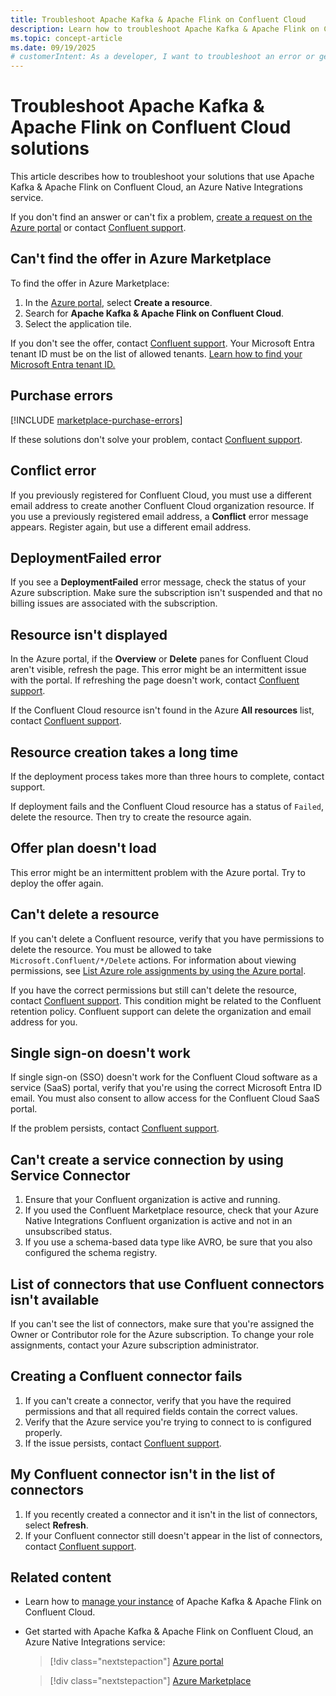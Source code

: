 ```yaml
---
title: Troubleshoot Apache Kafka & Apache Flink on Confluent Cloud
description: Learn how to troubleshoot Apache Kafka & Apache Flink on Confluent Cloud in Azure Native Integrations, and get answers to frequently asked questions.
ms.topic: concept-article
ms.date: 09/19/2025
# customerIntent: As a developer, I want to troubleshoot an error or get an answer to questions I have about using Apache Kafka & Apache Flink on Confluent Cloud.
---
```


# Troubleshoot Apache Kafka & Apache Flink on Confluent Cloud solutions

This article describes how to troubleshoot your solutions that use Apache Kafka & Apache Flink on Confluent Cloud, an Azure Native Integrations service.

If you don't find an answer or can't fix a problem, [create a request on the Azure portal](get-support.md) or contact [Confluent support](https://support.confluent.io).

## Can't find the offer in Azure Marketplace

To find the offer in Azure Marketplace:

1. In the [Azure portal](https://portal.azure.com), select **Create a resource**.
1. Search for **Apache Kafka & Apache Flink on Confluent Cloud**.
1. Select the application tile.

If you don't see the offer, contact [Confluent support](https://support.confluent.io). Your Microsoft Entra tenant ID must be on the list of allowed tenants. [Learn how to find your Microsoft Entra tenant ID.](/azure/active-directory-b2c/tenant-management-read-tenant-name)

## Purchase errors

[!INCLUDE [marketplace-purchase-errors](../includes/marketplace-purchase-errors.md)]

If these solutions don't solve your problem, contact [Confluent support](https://support.confluent.io).

## Conflict error

If you previously registered for Confluent Cloud, you must use a different email address to create another Confluent Cloud organization resource. If you use a previously registered email address, a **Conflict** error message appears. Register again, but use a different email address.

## DeploymentFailed error

If you see a **DeploymentFailed** error message, check the status of your Azure subscription. Make sure the subscription isn't suspended and that no billing issues are associated with the subscription.

## Resource isn't displayed

In the Azure portal, if the **Overview** or **Delete** panes for Confluent Cloud aren't visible, refresh the page. This error might be an intermittent issue with the portal. If refreshing the page doesn't work, contact [Confluent support](https://support.confluent.io).

If the Confluent Cloud resource isn't found in the Azure **All resources** list, contact [Confluent support](https://support.confluent.io).

## Resource creation takes a long time

If the deployment process takes more than three hours to complete, contact support.

If deployment fails and the Confluent Cloud resource has a status of `Failed`, delete the resource. Then try to create the resource again.

## Offer plan doesn't load

This error might be an intermittent problem with the Azure portal. Try to deploy the offer again.

## Can't delete a resource

If you can't delete a Confluent resource, verify that you have permissions to delete the resource. You must be allowed to take `Microsoft.Confluent/*/Delete` actions. For information about viewing permissions, see [List Azure role assignments by using the Azure portal](../../role-based-access-control/role-assignments-list-portal.yml).

If you have the correct permissions but still can't delete the resource, contact [Confluent support](https://support.confluent.io). This condition might be related to the Confluent retention policy. Confluent support can delete the organization and email address for you.

## Single sign-on doesn't work

If single sign-on (SSO) doesn't work for the Confluent Cloud software as a service (SaaS) portal, verify that you're using the correct Microsoft Entra ID email. You must also consent to allow access for the Confluent Cloud SaaS portal.

If the problem persists, contact [Confluent support](https://support.confluent.io).

## Can't create a service connection by using Service Connector

1. Ensure that your Confluent organization is active and running.
1. If you used the Confluent Marketplace resource, check that your Azure Native Integrations Confluent organization is active and not in an unsubscribed status.
1. If you use a schema-based data type like AVRO, be sure that you also configured the schema registry.

## List of connectors that use Confluent connectors isn't available

If you can't see the list of connectors, make sure that you're assigned the Owner or Contributor role for the Azure subscription. To change your role assignments, contact your Azure subscription administrator.

## Creating a Confluent connector fails

1. If you can't create a connector, verify that you have the required permissions and that all required fields contain the correct values.
1. Verify that the Azure service you're trying to connect to is configured properly.  
1. If the issue persists, contact [Confluent support](https://support.confluent.io).

## My Confluent connector isn't in the list of connectors

1. If you recently created a connector and it isn't in the list of connectors, select **Refresh**.
1. If your Confluent connector still doesn't appear in the list of connectors, contact [Confluent support](https://support.confluent.io).

## Related content

- Learn how to [manage your instance](manage.md) of Apache Kafka & Apache Flink on Confluent Cloud.
- Get started with Apache Kafka & Apache Flink on Confluent Cloud, an Azure Native Integrations service:

    > [!div class="nextstepaction"]
    > [Azure portal](https://portal.azure.com/#view/HubsExtension/BrowseResource/resourceType/Microsoft.Confluent%2Forganizations)

    > [!div class="nextstepaction"]
    > [Azure Marketplace](https://azuremarketplace.microsoft.com/marketplace/apps/confluentinc.confluent-cloud-azure-prod?tab=Overview)
